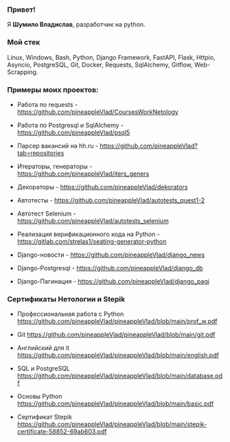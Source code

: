 ### Привет!
Я <b>Шумило Владислав</b>, разработчик на python.

### Мой стек
Linux, Windows, Bash, Python, Django Framework, FastAPI, Flask, Httpio, Asyncio, PostgreSQL, Git, Docker, Requests, SqlAlchemy, Gitflow, Web-Scrapping.

### Примеры моих проектов:

- Работа по requests - https://github.com/pineappleVlad/CoursesWorkNetology

- Работа по Postgresql и SqlAlchemy - https://github.com/pineappleVlad/psql5

- Парсер вакансий на hh.ru - https://github.com/pineappleVlad?tab=repositories

- Итераторы, генераторы - https://github.com/pineappleVlad/iters_geners

- Декораторы - https://github.com/pineappleVlad/dekorators

- Автотесты - https://github.com/pineappleVlad/autotests_quest1-2

- Автотест Selenium - https://github.com/pineappleVlad/autotests_selenium

- Реализация верификационного кода на Python - https://gitlab.com/strelas1/seating-generator-python

- Django-новости - https://github.com/pineappleVlad/django_news

- Django-Postgresql - https://github.com/pineappleVlad/django_db

- Django-Пагинация - https://github.com/pineappleVlad/django_pagi


### Сертификаты Нетологии и Stepik

- Профессиональная работа с Python https://github.com/pineappleVlad/pineappleVlad/blob/main/prof_w.pdf

- Git https://github.com/pineappleVlad/pineappleVlad/blob/main/git.pdf

- Английский для it https://github.com/pineappleVlad/pineappleVlad/blob/main/english.pdf

- SQL и PostgreSQL https://github.com/pineappleVlad/pineappleVlad/blob/main/database.pdf

- Основы Python https://github.com/pineappleVlad/pineappleVlad/blob/main/basic.pdf

- Сертификат Stepik https://github.com/pineappleVlad/pineappleVlad/blob/main/stepik-certificate-58852-69ab603.pdf
